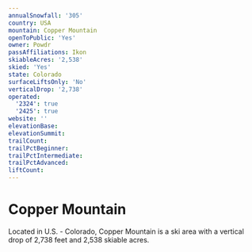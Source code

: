 ```yaml
---
annualSnowfall: '305'
country: USA
mountain: Copper Mountain
openToPublic: 'Yes'
owner: Powdr
passAffiliations: Ikon
skiableAcres: '2,538'
skied: 'Yes'
state: Colorado
surfaceLiftsOnly: 'No'
verticalDrop: '2,738'
operated:
  '2324': true
  '2425': true
website: ''
elevationBase:
elevationSummit:
trailCount:
trailPctBeginner:
trailPctIntermediate:
trailPctAdvanced:
liftCount:
---
```



# Copper Mountain

Located in U.S. - Colorado, Copper Mountain is a ski area with a vertical drop of 2,738 feet and 2,538 skiable acres.
